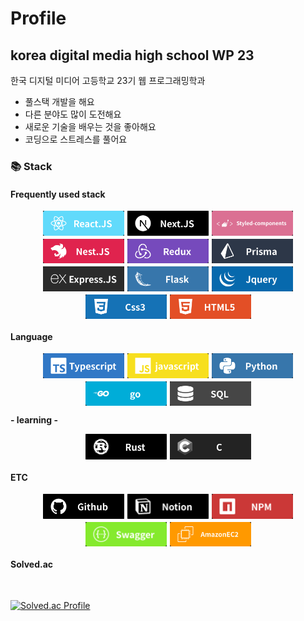 # Profile

## korea digital media high school WP 23

한국 디지털 미디어 고등학교 23기 웹 프로그래밍학과

-   풀스택 개발을 해요
-   다른 분야도 많이 도전해요
-   새로운 기술을 배우는 것을 좋아해요
-   코딩으로 스트레스를 풀어요

### 📚 Stack

#### Frequently used stack

<div style="display: flex; flex-wrap: wrap; justify-content: center; gap: 5px;">
    <img src="icons/REACT.png" width="130" />
    <img src="icons/NEXT.png" width="130" />
    <img src="icons/STYLEDCOM.png" width="130" />
    <img src="icons/NEST.png" width="130" />
    <img src="icons/REDUX.png" width="130" />
    <img src="icons/PRISMA.png" width="130" />
    <img src="icons/EXPRESS.png" width="130" />
    <img src="icons/FLASK.png" width="130" />
    <img src="icons/JQUERY.png" width="130" />
    <img src="icons/CSS.png" width="130" />
    <img src="icons/HTML.png" width="130" />
</div>

#### Language

<div style="display: flex; flex-wrap: wrap; justify-content: center; gap: 5px;">
    <img src="icons/TS.png" width="130" />
    <img src="icons/JS.png" width="130" />
    <img src="icons/PYTHON.png" width="130" />
    <img src="icons/GO.png" width="130" />
    <img src="icons/SQL.png" width="130" />
</div>

**- learning -**

<div style="display: flex; flex-wrap: wrap; justify-content: center; gap: 5px;">
    <img src="icons/RUST.png" width="130" />
    <img src="icons/C.png" width="130" />
</div>

#### ETC

<div style="display: flex; flex-wrap: wrap; justify-content: center; gap: 5px;">
    <img src="icons/GITHUB.png" width="130" />
    <img src="icons/NOTION.png" width="130" />
    <img src="icons/NPM.png" width="130" />
    <img src="icons/SWAGGER.png" width="130" />
    <img src="icons/EC2.png" width="130" />
</div>

#### Solved.ac

<br>

[![Solved.ac Profile](http://mazassumnida.wtf/api/v2/generate_badge?boj=hokitoki1203)](https://solved.ac/hokitoki1203/)
